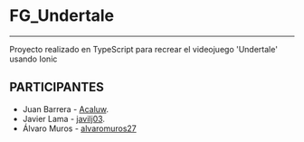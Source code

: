# FG_Undertale
------

Proyecto realizado en TypeScript para recrear el videojuego 'Undertale' usando Ionic


## PARTICIPANTES

- Juan Barrera - [Acaluw](https://github.com/Acaluw).
- Javier Lama  - [javilj03](https://github.com/javilj03).
- Álvaro Muros - [alvaromuros27](https://github.com/alvaromuros27)

